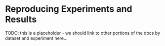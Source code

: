 # Reproducing Experiments and Results

TODO: this is a placeholder - we should link to other portions of the docs by dataset and experiment here...